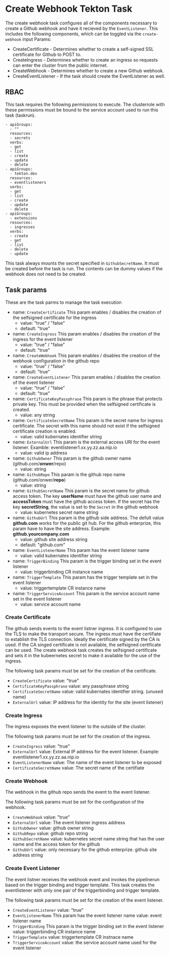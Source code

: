 # Create Webhook Tekton Task
The create webhook task configures all of the components necessary to create a Github webhook and have it recieved by the `EventListener`.
This includes the following components, which can be toggled via the `create-webhook` input Params:

- CreateCertificate - Determines whether to create a self-signed SSL certificate for Github to POST to.
- CreateIngress - Determines whether to create an ingress so requests can enter the cluster from the public internet.
- CreateWebhook - Determines whether to create a new Github webhook.
- CreateEventListener - If the task should create the EventListener as well.

## RBAC

This task requires the following permissions to execute.  The clusterrole with these permissions must be bound to the service account used to run this task (taskrun).

```
- apiGroups:
  - ""
  resources:
  - secrets
  verbs:
  - get
  - list
  - create
  - update
  - delete
- apiGroups:
  - tekton.dev
  resources:
  - eventlisteners
  verbs:
  - get
  - list
  - create
  - update
  - delete
- apiGroups:
  - extensions
  resources:
  - ingresses
  verbs:
  - create
  - get
  - list
  - delete
  - update
```

This task always mounts the secret specified in `GithubSecretName`.  It must be created before the task is run. The contents can be dummy values if the webhook does not need to be created.

## Task params

These are the task parms to manage the task execution

- name: `CreateCertificate`
  This param enables / disables the creation of the selfsigned certificate for the ingress
  - value: "true" / "false"
  - default: "true"
- name: `CreateIngress`
  This param enables / disables the creation of the ingress for the event listener
  - value: "true" / "false"
  - default: "true"
- name: `CreateWebhook`
  This param enables / disables the creation of the webhook configuration in the github repo
  - value: "true" / "false"
  - default: "true"
- name: `CreateEventListener`
  This param enables / disables the creation of the event listener
  - value: "true" / "false"
  - default: "true"
- name: `CertificateKeyPassphrase`
  This param is the phrase that protects private key.  This must be provided when the selfsigned certificate is created. 
  - value: any string  
- name: `CertificateSecretName`
  This param is the secret name for ingress certificate.  The secret with this name should not exist if the selfsigned certificate creation is enabled.  
  - value: valid kubernates identifier string
- name: `ExternalUrl`
  This param is the external access URl for the event listener.  Examble: eventlistener1.xx.yy.zz.aa.nip.io 
  - value: valid ip address
- name: `GithubOwner`
  This param is the github owner name (github.com/**onwer**/repo) 
  - value: string
- name: `GithubRepo`
  This param is the github repo name (github.com/onwer/**repo**)
  - value: string
- name: `GithubSecretName`
  This param is the secret name for github access token. The key **userName** must have the github user name and **accessToken** must have the github access token.  If the secret has the key **secretString**, the value is set to the `Secret` in the github webhook
  - value: kubernetes secret name string
- name: `GithubUrl`
  This param is the github side address.  The defult value **github.com** works for the public git hub.  For the github enterprize, this param have to have the site address.  Example: **github.yourcompany.com**
  - value: github site address string
  - default: "github.com"
- name: `EventListenerName`
  This param has the event listener name
  - value: valid kubernates identifier string
- name: `TriggerBinding`
  This param is the trigger binding set in the event listener
  - value: triggerbinding CR instance name
- name: `TriggerTemplate`
  This param has the trigger template set in the event listener
  - value: triggertemplate CR instance name
- name: `TriggerServiceAccount`
  This param is the service account name set in the event listener
  - value: service account name

### Create Certificate

The github sends events to the event listner ingress.  It is configured to use the TLS to make the transport secure.  The ingress must have the certifiate to establish the TLS connection.  Ideally the certificate signed by the CA is used.  If the CA singed certificate is not available, the selfsigned certificate can be used.  The create webhook task creates the selfsigned certificate and sets it in the kubeernetes secret to make it available for the use of the ingress.

The following task params must be set for the creation of the certificate.

- `CreateCertificate`
  value: "true"
- `CertificateKeyPassphrase`
  value: any passphrase string
- `CertificateSecretName`
  value: valid kubernates identifier string. (unused name)
- `ExternalUrl`
  value: IP address for the identity for the site (event listener)

### Create Ingress

The ingress exposes the event listener to the outside of the cluster.

The following task params must be set for the creation of the ingress.

- `CreateIngress`
  value: "true"
- `ExternalUrl`
  value: External IP address for the event listener. Example: eventlistener1.xx.yy.zz.aa.nip.io
- `EventListenerName`
  value: The name of the event listener to be exposed
- `CertificateSecretName`
  value: The secret name of the certifiate

### Create Webhook

The webhook in the github repo sends the event to the event listener.

The following task params must be set for the configuration of the webhook.

- `CreateWebhook`
  value: "true"
- `ExternalUrl`
  value: The event listener ingress address
- `GithubOwner`
  value: github owner string
- `GithubRepo`
  value: github repo string
- `GithubSecretName`
  value: kubernetes secret name string that has the user name and the access token for the github
- `GithubUrl`
  value: only necessary for the github enterprize. github site address string

### Create Event Listener

The event listner receives the webhook event and invokes the pipelinerun based on the trigger binding and trigger template.  This task creates the eventlistener with only one pair of the triggerbinding and trigger template.

The following task params must be set for the creation of the event listener.

- `CreateEventListener`
  value: "true"
- `EventListenerName`
  This param has the event listener name
  value: event listener name
- `TriggerBinding`
  This param is the trigger binding set in the event listener
  value: triggerbinding CR instance name
- `TriggerTemplate`
  value: triggertemplate CR instnace name
- `TriggerServiceAccount`
  value: the service account name used for the event listener
